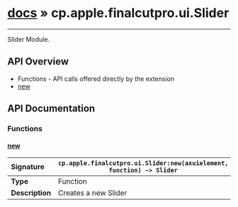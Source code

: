 # [docs](index.md) » cp.apple.finalcutpro.ui.Slider
---

Slider Module.

## API Overview
* Functions - API calls offered directly by the extension
 * [new](#new)

## API Documentation

### Functions

#### [new](#new)
| <span style="float: left;">**Signature**</span> | <span style="float: left;">`cp.apple.finalcutpro.ui.Slider:new(axuielement, function) -> Slider` </span>                                                          |
| -----------------------------------------------------|---------------------------------------------------------------------------------------------------------|
| **Type**                                             | Function                                                                                         |
| **Description**                                      | Creates a new Slider                                                                                         |

